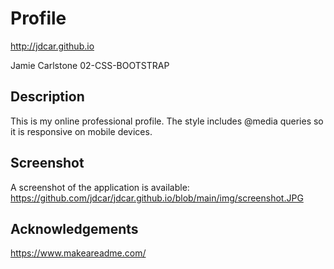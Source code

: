 # Profile
http://jdcar.github.io

Jamie Carlstone
02-CSS-BOOTSTRAP

## Description

This is my online professional profile. The style includes @media queries so it is responsive on mobile devices. 

## Screenshot

A screenshot of the application is available: https://github.com/jdcar/jdcar.github.io/blob/main/img/screenshot.JPG

## Acknowledgements

https://www.makeareadme.com/ 





